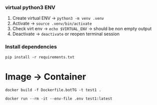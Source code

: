 ### virtual python3 ENV

1. Create virtual ENV → `python3 -m venv .venv`
2. Activate → `source .venv/bin/activate`
3. Check virt env → `echo $VIRTUAL_ENV` → should be non empty output
4. Deactivate → `deactivate` or reopen terminal session

### Install dependencies

`pip install -r requirements.txt`


# Image → Container
`docker build -f Dockerfile.botTG -t test1 .`

`docker run --rm -it --env-file .env test1:latest`